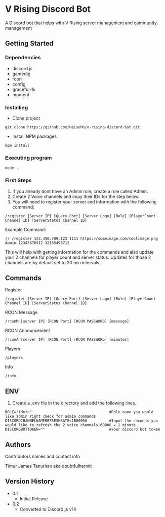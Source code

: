 # V Rising Discord Bot

A Discord bot that helps with V Rising server management and community management

## Getting Started

### Dependencies
* discord.js
* gamedig
* rcon
* config
* graceful-fs
* moment

### Installing

* Clone project
```
git clone https://github.com/HeiseMo/v-rising-discord-bot.git
```
* Install NPM packages
```
npm install
```

### Executing program

```
node .
```

### First Steps
1) If you already dont have an Admin role, create a role called Admin.
2) Create 2 Voice channels and copy their IDs for the step below.
3) You will need to register your server and information with the following command;
```
/register [Server IP] [Query Port] [Server Logo] [Role] [PlayerCount Channel ID] [ServerStatus Channel ID]
```
Example Command:
```
// /register 123.456.789.123 1111 https://someimage.com/coolimage.png Admin 12345678912 32165498712
```
This will help with getting information for the commands and also update your 2 channels for player count and server status. Updates for those 2 channels are by default set to 30 min intervals.


## Commands

Register
```
/register [Server IP] [Query Port] [Server Logo] [Role] [PlayerCount Channel ID] [ServerStatus Channel ID]
```
RCON Message
```
/rconM [server IP] [RCON Port] [RCON PASSWORD] [message]
```
RCON Announcement
```
/rconA [server IP] [RCON Port] [RCON PASSWORD] [minutes]
```
Players
```
/players
```
Info
```
/info
```

## ENV
1) Create a .env file in the directory and add the following lines.
```
ROLE="Admin"                                   #Role name you would like admin right check for admin commands
DISCORDCHANNELNAMEREFRESHRATE=1800000          #Input the seconds you would like to refresh the 2 voice channels 60000 = 1 minute
DISCORDBOTTOKEN=""                             #Your discord bot token
```

## Authors

Contributors names and contact info

Timur James Tanurhan
aka doubtfulhermit

## Version History

* 0.1
    * Initial Release
* 0.2
    * Converted to Discord.js v14

